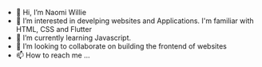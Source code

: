 - 👋 Hi, I’m Naomi Willie
- 👀 I’m interested in develping websites and Applications. I'm familiar with HTML, CSS and Flutter
- 🌱 I’m currently learning Javascript.
- 💞️ I’m looking to collaborate on building the frontend of websites
- 📫 How to reach me ...

<!---
berylwills/berylwills is a ✨ special ✨ repository because its `README.md` (this file) appears on your GitHub profile.
You can click the Preview link to take a look at your changes.
--->
